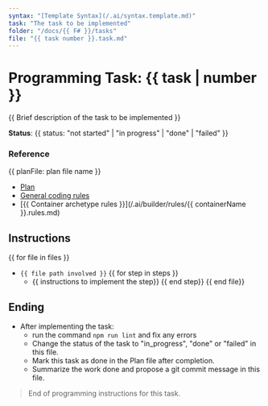```yaml
---
syntax: "[Template Syntax](/.ai/syntax.template.md)"
task: "The task to be implemented"
folder: "/docs/{{ F# }}/tasks"
file: "{{ task number }}.task.md"
---
```


# Programming Task: {{ task | number }}

{{ Brief description of the task to be implemented }}

**Status**: {{ status: "not started" | "in progress" | "done" | "failed" }}

### Reference

{{ planFile: plan file name }}
- [Plan](/docs/{{F#}}/{{planFile}})
- [General coding rules](/.ai/builder/rules/code.rules.md)
- [{{ Container archetype rules }}](/.ai/builder/rules/{{ containerName }}.rules.md)

## Instructions

<!-- 
  Think in the detailed steps to implement the task including 
    - folder, file names, and any other relevant information.
  Choose the simplest way to implement the task.
  Write only the most relevant information to implement the task.
  Group the steps by file, and sort them in a way that makes sense.
-->

{{ for file in files }}
  - `{{ file path involved }}`
  {{ for step in steps }}
    - {{ instructions to implement the step}}
  {{ end step}}
{{ end file}}

## Ending

- After implementing the task: 
  - run the command `npm run lint` and fix any errors
  - Change the status of the task to "in_progress", "done" or "failed" in this file.
  - Mark this task as done in the Plan file after completion.
  - Summarize the work done and propose a git commit message in this file.

> End of programming instructions for this task.
